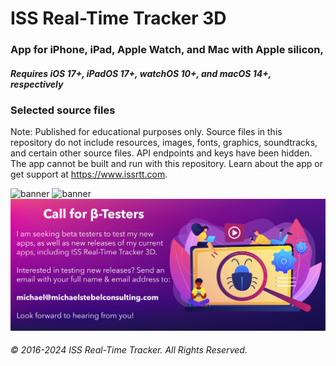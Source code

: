 #  ISS Real-Time Tracker 3D

### App for iPhone, iPad, Apple Watch, and Mac with Apple silicon, 
##### Requires iOS 17+, iPadOS 17+, watchOS 10+, and macOS 14+, respectively

### Selected source files
 
Note: Published for educational purposes only. Source files in this repository do not include resources, images, fonts, graphics, soundtracks, and certain other source files. API endpoints and keys have been hidden. The app cannot be built and run with this repository.
Learn about the app or get support at https://www.issrtt.com.

![banner](https://github.com/MDStebel/ISSRTT3D-Source-Selected/blob/6c2c1c696671147e2e663eb5bf7a1b8eeb0b6fed/Banner%20-%20ISS%20Real-Time%20Tracker%203D.png)
![banner](https://github.com/MDStebel/ISSRTT3D-Source-Selected/blob/4f84124d6a476337e2cf8c1a8709fe9fe79f1f74/ISSRTT3D%20Watch%20App%20Montage%403x.png)
![banner](https://github.com/MDStebel/ISSRTT3D-Source-Selected/blob/afb3273a3790f2403a8e3cab3ec536dfffac3daa/Call%20for%20Beta%20Testers.png)


###### © 2016-2024 ISS Real-Time Tracker. All Rights Reserved.
